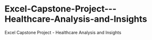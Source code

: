 # Excel-Capstone-Project---Healthcare-Analysis-and-Insights
Excel Capstone Project - Healthcare Analysis and Insights
